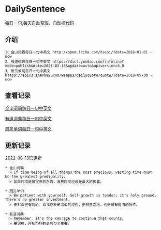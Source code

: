 # DailySentence

每日一句,每天自动获取，自动推代码

## 介绍

```
1、金山词霸每日一句中英文 http://open.iciba.com/dsapi/?date=2018-01-01 - now
2、有道词典每日一句中英文 https://dict.youdao.com/infoline?mode=publish&date=2021-03-15&update=auto&apiversion=6.0
3、扇贝单词每日一句中英文 https://apiv3.shanbay.com/weapps/dailyquote/quote/?date=2016-09-30 - now
```

## 查看记录

[金山词霸每日一句中英文](./data/iciba/)

[有道词典每日一句中英文](./data/youdao/)

[扇贝单词每日一句中英文](./data/shanbay/)

## 更新记录
2022-08-13已更新 
```
* 金山词霸
  > If time being of all things the most precious, wasting time must be the greatest prodigality.
  > 如果时间是最宝贵的东西，浪费时间应该是最大的挥霍。

* 扇贝单词
  > Be patient with yourself. Self-growth is tender; it's holy ground. There's no greater investment.
  > 要对自己有耐心，自我成长是温柔的过程，是神圣之地，也是最有价值的投资。

* 有道词典
  > Remember, it's the courage to continue that counts.
  > 要记得，怀揣坚持的勇气至关重要。

```
